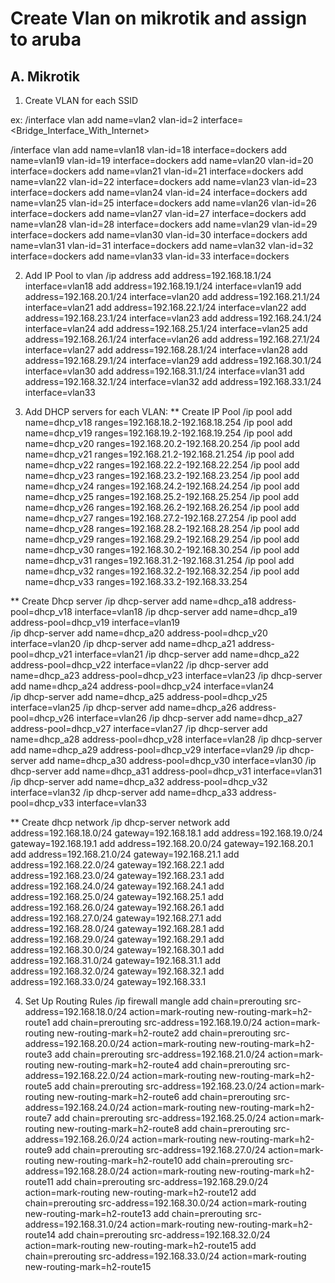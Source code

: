 # Create Vlan on mikrotik and assign to aruba
## A. Mikrotik
1. Create VLAN for each SSID

ex: /interface vlan
add name=vlan2 vlan-id=2 interface=<Bridge_Interface_With_Internet>

/interface vlan
add name=vlan18 vlan-id=18 interface=dockers
add name=vlan19 vlan-id=19 interface=dockers
add name=vlan20 vlan-id=20 interface=dockers
add name=vlan21 vlan-id=21 interface=dockers
add name=vlan22 vlan-id=22 interface=dockers
add name=vlan23 vlan-id=23 interface=dockers
add name=vlan24 vlan-id=24 interface=dockers
add name=vlan25 vlan-id=25 interface=dockers
add name=vlan26 vlan-id=26 interface=dockers
add name=vlan27 vlan-id=27 interface=dockers
add name=vlan28 vlan-id=28 interface=dockers
add name=vlan29 vlan-id=29 interface=dockers
add name=vlan30 vlan-id=30 interface=dockers
add name=vlan31 vlan-id=31 interface=dockers
add name=vlan32 vlan-id=32 interface=dockers
add name=vlan33 vlan-id=33 interface=dockers

2. Add IP Pool to vlan
/ip address
add address=192.168.18.1/24 interface=vlan18
add address=192.168.19.1/24 interface=vlan19
add address=192.168.20.1/24 interface=vlan20
add address=192.168.21.1/24 interface=vlan21
add address=192.168.22.1/24 interface=vlan22
add address=192.168.23.1/24 interface=vlan23
add address=192.168.24.1/24 interface=vlan24
add address=192.168.25.1/24 interface=vlan25
add address=192.168.26.1/24 interface=vlan26
add address=192.168.27.1/24 interface=vlan27
add address=192.168.28.1/24 interface=vlan28
add address=192.168.29.1/24 interface=vlan29
add address=192.168.30.1/24 interface=vlan30
add address=192.168.31.1/24 interface=vlan31
add address=192.168.32.1/24 interface=vlan32
add address=192.168.33.1/24 interface=vlan33

3. Add DHCP servers for each VLAN:
** Create IP Pool
/ip pool add name=dhcp_v18 ranges=192.168.18.2-192.168.18.254
/ip pool add name=dhcp_v19 ranges=192.168.19.2-192.168.19.254
/ip pool add name=dhcp_v20 ranges=192.168.20.2-192.168.20.254
/ip pool add name=dhcp_v21 ranges=192.168.21.2-192.168.21.254
/ip pool add name=dhcp_v22 ranges=192.168.22.2-192.168.22.254
/ip pool add name=dhcp_v23 ranges=192.168.23.2-192.168.23.254
/ip pool add name=dhcp_v24 ranges=192.168.24.2-192.168.24.254
/ip pool add name=dhcp_v25 ranges=192.168.25.2-192.168.25.254
/ip pool add name=dhcp_v26 ranges=192.168.26.2-192.168.26.254
/ip pool add name=dhcp_v27 ranges=192.168.27.2-192.168.27.254
/ip pool add name=dhcp_v28 ranges=192.168.28.2-192.168.28.254
/ip pool add name=dhcp_v29 ranges=192.168.29.2-192.168.29.254
/ip pool add name=dhcp_v30 ranges=192.168.30.2-192.168.30.254
/ip pool add name=dhcp_v31 ranges=192.168.31.2-192.168.31.254
/ip pool add name=dhcp_v32 ranges=192.168.32.2-192.168.32.254
/ip pool add name=dhcp_v33 ranges=192.168.33.2-192.168.33.254

** Create Dhcp server
/ip dhcp-server add name=dhcp_a18 address-pool=dhcp_v18 interface=vlan18
/ip dhcp-server add name=dhcp_a19 address-pool=dhcp_v19 interface=vlan19  
/ip dhcp-server add name=dhcp_a20 address-pool=dhcp_v20 interface=vlan20 
/ip dhcp-server add name=dhcp_a21 address-pool=dhcp_v21 interface=vlan21 
/ip dhcp-server add name=dhcp_a22 address-pool=dhcp_v22 interface=vlan22 
/ip dhcp-server add name=dhcp_a23 address-pool=dhcp_v23 interface=vlan23
/ip dhcp-server add name=dhcp_a24 address-pool=dhcp_v24 interface=vlan24  
/ip dhcp-server add name=dhcp_a25 address-pool=dhcp_v25 interface=vlan25 
/ip dhcp-server add name=dhcp_a26 address-pool=dhcp_v26 interface=vlan26 
/ip dhcp-server add name=dhcp_a27 address-pool=dhcp_v27 interface=vlan27
/ip dhcp-server add name=dhcp_a28 address-pool=dhcp_v28 interface=vlan28
/ip dhcp-server add name=dhcp_a29 address-pool=dhcp_v29 interface=vlan29 
/ip dhcp-server add name=dhcp_a30 address-pool=dhcp_v30 interface=vlan30
/ip dhcp-server add name=dhcp_a31 address-pool=dhcp_v31 interface=vlan31 
/ip dhcp-server add name=dhcp_a32 address-pool=dhcp_v32 interface=vlan32
/ip dhcp-server add name=dhcp_a33 address-pool=dhcp_v33 interface=vlan33

** Create dhcp network
/ip dhcp-server network
add address=192.168.18.0/24 gateway=192.168.18.1
add address=192.168.19.0/24 gateway=192.168.19.1
add address=192.168.20.0/24 gateway=192.168.20.1
add address=192.168.21.0/24 gateway=192.168.21.1
add address=192.168.22.0/24 gateway=192.168.22.1
add address=192.168.23.0/24 gateway=192.168.23.1
add address=192.168.24.0/24 gateway=192.168.24.1
add address=192.168.25.0/24 gateway=192.168.25.1
add address=192.168.26.0/24 gateway=192.168.26.1
add address=192.168.27.0/24 gateway=192.168.27.1
add address=192.168.28.0/24 gateway=192.168.28.1
add address=192.168.29.0/24 gateway=192.168.29.1
add address=192.168.30.0/24 gateway=192.168.30.1
add address=192.168.31.0/24 gateway=192.168.31.1
add address=192.168.32.0/24 gateway=192.168.32.1
add address=192.168.33.0/24 gateway=192.168.33.1

4. Set Up Routing Rules
/ip firewall mangle
add chain=prerouting src-address=192.168.18.0/24 action=mark-routing new-routing-mark=h2-route1
add chain=prerouting src-address=192.168.19.0/24 action=mark-routing new-routing-mark=h2-route2
add chain=prerouting src-address=192.168.20.0/24 action=mark-routing new-routing-mark=h2-route3
add chain=prerouting src-address=192.168.21.0/24 action=mark-routing new-routing-mark=h2-route4
add chain=prerouting src-address=192.168.22.0/24 action=mark-routing new-routing-mark=h2-route5
add chain=prerouting src-address=192.168.23.0/24 action=mark-routing new-routing-mark=h2-route6
add chain=prerouting src-address=192.168.24.0/24 action=mark-routing new-routing-mark=h2-route7
add chain=prerouting src-address=192.168.25.0/24 action=mark-routing new-routing-mark=h2-route8
add chain=prerouting src-address=192.168.26.0/24 action=mark-routing new-routing-mark=h2-route9
add chain=prerouting src-address=192.168.27.0/24 action=mark-routing new-routing-mark=h2-route10
add chain=prerouting src-address=192.168.28.0/24 action=mark-routing new-routing-mark=h2-route11
add chain=prerouting src-address=192.168.29.0/24 action=mark-routing new-routing-mark=h2-route12
add chain=prerouting src-address=192.168.30.0/24 action=mark-routing new-routing-mark=h2-route13
add chain=prerouting src-address=192.168.31.0/24 action=mark-routing new-routing-mark=h2-route14
add chain=prerouting src-address=192.168.32.0/24 action=mark-routing new-routing-mark=h2-route15
add chain=prerouting src-address=192.168.33.0/24 action=mark-routing new-routing-mark=h2-route15






